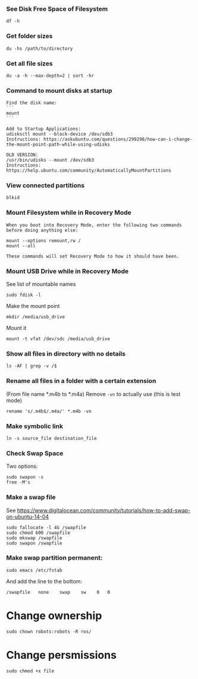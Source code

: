 ### See Disk Free Space of Filesystem

    df -h

### Get folder sizes

	du -hs /path/to/directory

### Get all file sizes

    du -a -h --max-depth=2 | sort -hr 

### Command to mount disks at startup

    Find the disk name:
    ```
    mount
    ```

    Add to Startup Applications:
    udisksctl mount --block-device /dev/sdb3
    Instructions: https://askubuntu.com/questions/299298/how-can-i-change-the-mount-point-path-while-using-udisks

    OLD VERSION:
    /usr/bin/udisks --mount /dev/sdb3
    Instructions: https://help.ubuntu.com/community/AutomaticallyMountPartitions


### View connected partitions

    blkid

### Mount Filesystem while in Recovery Mode

    When you boot into Recovery Mode, enter the following two commands before doing anything else:

    mount --options remount,rw /
    mount --all

    These commands will set Recovery Mode to how it should have been.


### Mount USB Drive while in Recovery Mode

See list of mountable names

    sudo fdisk -l

Make the mount point

    mkdir /media/usb_drive

Mount it

    mount -t vfat /dev/sdc /media/usb_drive


### Show all files in directory with no details

    ls -AF | grep -v /$

### Rename all files in a folder with a certain extension

(From file name *.m4b to *.m4a)
Remove ``-vn`` to actually use (this is test mode)
    
    rename 's/.m4b$/.m4a/' *.m4b -vn

### Make symbolic link

    ln -s source_file destination_file

### Check Swap Space

Two options:

    sudo swapon -s
    free -M's
	
### Make a swap file

See https://www.digitalocean.com/community/tutorials/how-to-add-swap-on-ubuntu-14-04

    sudo fallocate -l 4G /swapfile
    sudo chmod 600 /swapfile
    sudo mkswap /swapfile
    sudo swapon /swapfile

### Make swap partition permanent:

    sudo emacs /etc/fstab

And add the line to the bottom:

	/swapfile   none    swap    sw    0   0
	
	
# Change ownership

    sudo chown robots:robots -R ros/

# Change persmissions

    sudo chmod +x file
